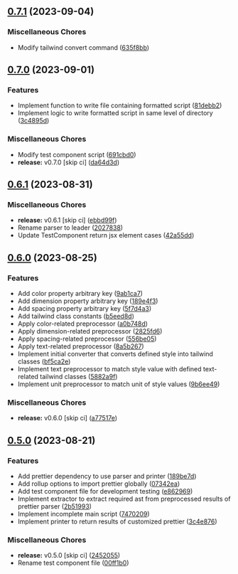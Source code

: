 ## [0.7.1](https://github.com/youthfulhps/tailwind-converter/compare/v0.7.0...v0.7.1) (2023-09-04)


### Miscellaneous Chores

* Modify tailwind convert command ([635f8bb](https://github.com/youthfulhps/tailwind-converter/commit/635f8bbfd9e1fc8e60972853209ba0bd0a90fc92))

## [0.7.0](https://github.com/youthfulhps/tailwind-converter/compare/v0.6.1...v0.7.0) (2023-09-01)


### Features

* Implement function to write file containing formatted script ([81debb2](https://github.com/youthfulhps/tailwind-converter/commit/81debb2dc319781ca313cbdc8eeb62b79ca8a77e))
* Implement logic to write formatted script in same level of directory ([3c4895d](https://github.com/youthfulhps/tailwind-converter/commit/3c4895d2d8604c43fbd904e74df0887413cbf6d5))


### Miscellaneous Chores

* Modify test component script ([691cbd0](https://github.com/youthfulhps/tailwind-converter/commit/691cbd0ae32596ee9db67398ad850f6627f02b59))
* **release:** v0.7.0 [skip ci] ([da64d3d](https://github.com/youthfulhps/tailwind-converter/commit/da64d3df515eb3833d915b332ba0127b48657fa1))

## [0.6.1](https://github.com/youthfulhps/tailwind-converter/compare/v0.6.0...v0.6.1) (2023-08-31)


### Miscellaneous Chores

* **release:** v0.6.1 [skip ci] ([ebbd99f](https://github.com/youthfulhps/tailwind-converter/commit/ebbd99fb799f74e73b385039340bd6b07a98cb9e))
* Rename parser to leader ([2027838](https://github.com/youthfulhps/tailwind-converter/commit/202783846f94391b495b5b4ae34c84e944297df8))
* Update TestComponent return jsx element cases ([42a55dd](https://github.com/youthfulhps/tailwind-converter/commit/42a55dd2f2559a7d9d675245e18474f1bd8f762c))

## [0.6.0](https://github.com/youthfulhps/tailwind-converter/compare/v0.5.0...v0.6.0) (2023-08-25)


### Features

* Add color property arbitrary key ([9ab1ca7](https://github.com/youthfulhps/tailwind-converter/commit/9ab1ca7edd8b505480cc2f610479ab150fb92898))
* Add dimension property arbitrary key ([189e4f3](https://github.com/youthfulhps/tailwind-converter/commit/189e4f3e2c5ab3fa0f63b25ff1ee3dc3b3b18ef5))
* Add spacing property arbitrary key ([5f7d4a3](https://github.com/youthfulhps/tailwind-converter/commit/5f7d4a3031a39d0e72c72aad35f1fcc3d45e4384))
* Add tailwind class constants ([b5eed8d](https://github.com/youthfulhps/tailwind-converter/commit/b5eed8d1f0ffdfb08f582af530154d36e8110ba8))
* Apply color-related preprocessor ([a0b748d](https://github.com/youthfulhps/tailwind-converter/commit/a0b748d0d99c6b5c7d15418adf760986f8fb0e7b))
* Apply dimension-related preprocessor ([2825fd6](https://github.com/youthfulhps/tailwind-converter/commit/2825fd67796ee31865eea3087e7291f7da5166b4))
* Apply spacing-related preprocessor ([556be05](https://github.com/youthfulhps/tailwind-converter/commit/556be05cc66c167e4863c87f8b668b0023512781))
* Apply text-related preprocessor ([8a5b267](https://github.com/youthfulhps/tailwind-converter/commit/8a5b26717dcabcdd2599944687e7c26616b1b55b))
* Implement initial converter that converts defined style into tailwind classes ([bf5ca2e](https://github.com/youthfulhps/tailwind-converter/commit/bf5ca2e85fa6e8a9ddfdfc46480e8e6ad4714aee))
* Implement text preprocessor to match style value with defined text-related tailwind classes ([5882a9f](https://github.com/youthfulhps/tailwind-converter/commit/5882a9fd945e775d6d468b3749f212c9f8c32540))
* Implement unit preprocessor to match unit of style values ([9b6ee49](https://github.com/youthfulhps/tailwind-converter/commit/9b6ee49662b90117498bde25aa9cc47d3fdb63bf))


### Miscellaneous Chores

* **release:** v0.6.0 [skip ci] ([a77517e](https://github.com/youthfulhps/tailwind-converter/commit/a77517ebaef675a349696fa91d8a9e7b17d5218b))

## [0.5.0](https://github.com/youthfulhps/tailwind-converter/compare/v0.4.0...v0.5.0) (2023-08-21)


### Features

* Add prettier dependency to use parser and printer ([189be7d](https://github.com/youthfulhps/tailwind-converter/commit/189be7d5c94bdbb42688d5373fe610f13918a825))
* Add rollup options to import prettier globally ([07342ea](https://github.com/youthfulhps/tailwind-converter/commit/07342ea016d6a6b564e18f7d0b5cebae1f416bfb))
* Add test component file for development testing ([e862969](https://github.com/youthfulhps/tailwind-converter/commit/e862969d0a323d7578a27798f3c5730cd1d9dcae))
* Implement extractor to extract required ast from preprocessed results of prettier parser ([2b51993](https://github.com/youthfulhps/tailwind-converter/commit/2b519935918419a016cc8a5b66de875e276076fe))
* Implement incomplete main script ([7470209](https://github.com/youthfulhps/tailwind-converter/commit/747020946ed9fac72e0cb7335aa4fa13bd0bc60a))
* Implement printer to return results of customized prettier ([3c4e876](https://github.com/youthfulhps/tailwind-converter/commit/3c4e876d4e9e23127f95a7062b3a16af419af4aa))


### Miscellaneous Chores

* **release:** v0.5.0 [skip ci] ([2452055](https://github.com/youthfulhps/tailwind-converter/commit/24520559c4d074a93fce37166740a5595afd2e6a))
* Rename test component file ([00ff1b0](https://github.com/youthfulhps/tailwind-converter/commit/00ff1b0e2c1219b3d3439950838394ed2b444bdf))

